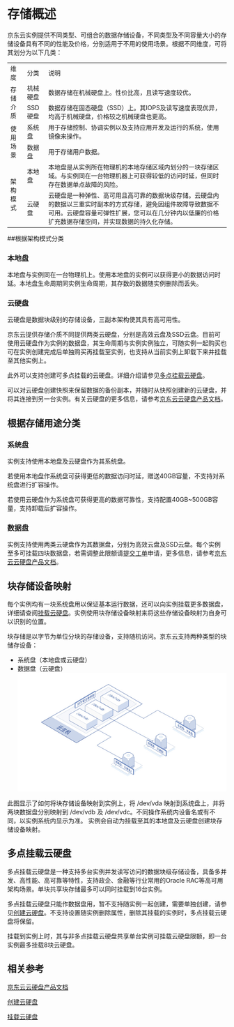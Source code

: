 # 存储概述
京东云实例提供不同类型、可组合的数据存储设备，不同类型及不同容量大小的存储设备具有不同的性能及价格，分别适用于不用的使用场景。根据不同维度，可将其划分为以下几类：
<table>
   <tr>
      <td> 维度 </td>
      <td>分类 </td>
      <td> 说明 </td>
   </tr>
   <tr>
      <td rowspan="2"> 存储介质  </td>
      <td> 机械硬盘 </td>
      <td> 数据存储在机械硬盘上。性价比高，且读写速度较优。   </td>
   </tr>
   <tr>
      <td> SSD硬盘 </td>
      <td> 数据存储在固态硬盘（SSD）上。其IOPS及读写速度表现优异，均高于机械硬盘，价格较之机械硬盘也更高。 </td>
   </tr>
   <tr>
      <td rowspan="2"> 使用场景   </td>
      <td> 系统盘   </td>
      <td> 用于存储控制、协调实例以及支持应用开发及运行的系统，使用镜像来操作。  </td>
   </tr>
   <tr>
      <td> 数据盘  </td>
      <td> 用于存储用户数据。 </td>
   </tr>
   <tr>
      <td rowspan="2"> 架构模式   </td>
      <td> 本地盘   </td>
      <td> 本地盘是从实例所在物理机的本地存储区域内划分的一块存储区域。与实例同在一台物理机器上可获得较低的访问时延，但同时存在数据单点故障的风险。     </td>
   </tr>
   <tr>
      <td>云硬盘  </td>
      <td> 云硬盘是一种弹性、高可用且高可靠的数据块级存储。云硬盘内的数据以三重实时副本的方式存储，避免因组件故障导致数据不可用。云硬盘容量可弹性扩展，您可以在几分钟内以低廉的价格扩充数据存储空间，并实现数据的持久化存储。     </td>
   </tr> 
</table>

##根据架构模式分类

### 本地盘
本地盘与实例同在一台物理机上。使用本地盘的实例可以获得更小的数据访问时延。本地盘生命周期同实例生命周期，其存数的数据随实例删除而丢失。

### 云硬盘
云硬盘是数据块级别的存储设备，三副本架构使其具有高可用性。

京东云提供存储介质不同提供两类云硬盘，分别是高效云盘及SSD云盘。目前可使用云硬盘作为实例的数据盘，其生命周期与实例实例独立，可随实例一起购买也可在实例创建完成后单独购买再挂载至实例，也支持从当前实例上卸载下来并挂载至其他实例上。

此外可以支持创建可多点挂载的云硬盘。详细介绍请参见[多点挂载云硬盘](Strorage-Overview#user-content-多点挂载云硬盘)。

可以对云硬盘创建快照来保留数据的备份副本，并随时从快照创建新的云硬盘，并将其连接到另一台实例。有关云硬盘的更多信息，请参考[京东云云硬盘产品文档](http://docs.jdcloud.com/cn/cloud-disk-service/product-overview)。

## 根据存储用途分类

### 系统盘
实例支持使用本地盘及云硬盘作为其系统盘。

若使用本地盘作系统盘可获得更低的数据访问时延，赠送40GB容量，不支持对系统盘进行扩容操作。

若使用云硬盘作为系统盘可获得更高的数据可靠性，支持配置40GB~500GB容量，支持卸载后扩容操作。

### 数据盘
实例支持使用两类云硬盘作为其数据盘，分别为高效云盘及SSD云盘。每个实例至多可挂载四块数据盘，若需调整此限额请[提交工单][1]申请，更多信息，请参考[京东云云硬盘产品文档](http://docs.jdcloud.com/cn/cloud-disk-service/product-overview)。

## 块存储设备映射
每个实例均有一块系统盘用以保证基本运行数据，还可以向实例挂载更多数据盘，详细请查阅[挂载云硬盘](Attach-Cloud-Disk.md)。实例使用块存储设备映射来将这些存储设备映射为自身可以识别的位置。

块存储是以字节为单位分块的存储设备，支持随机访问。京东云支持两种类型的块储存设备：

* 系统盘（本地盘或云硬盘）
* 数据盘（云硬盘）
![](../../../../../image/vm/Operation-Guide-CD-overview.png)

此图显示了如何将块存储设备映射到实例上，将 /dev/vda 映射到系统盘上，并将两块数据盘分别映射到 /dev/vdb 及 /dev/vdc。不同操作系统内设备名或有不同，以实例系统内显示为准。
实例会自动为挂载至其的本地盘及云硬盘创建块存储设备映射。

## 多点挂载云硬盘

多点挂载云硬盘是一种支持多台实例并发读写访问的数据块级存储设备，具备多并发、高性能、高可靠等特性，支持政企、金融等行业常用的Oracle RAC等高可用架构场景。单块共享块存储最多可以同时挂载到16台实例。

多点挂载云硬盘只能作数据盘用，暂不支持随实例一起创建，需要单独创建，请参见[创建云硬盘](http://docs.jdcloud.com/cn/virtual-machines/create-cloud-disk)。不支持设置随实例删除属性，删除其挂载的实例时，多点挂载云硬盘将保留。

挂载到实例上时，其与非多点挂载云硬盘共享单台实例可挂载云硬盘限额，即一台实例最多挂载8块云硬盘。


## 相关参考
[京东云云硬盘产品文档](http://docs.jdcloud.com/cn/cloud-disk-service/product-overview)

[创建云硬盘](http://docs.jdcloud.com/cn/virtual-machines/create-cloud-disk)

[挂载云硬盘](Attach-Cloud-Disk.md)


  [1]: https://ticket.jdcloud.com/myorder/submit
